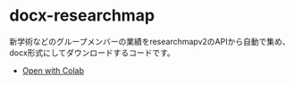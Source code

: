 # docx-researchmap
新学術などのグループメンバーの業績をresearchmapv2のAPIから自動で集め、docx形式にしてダウンロードするコードです。

- [Open with Colab](https://colab.research.google.com/github/dbkk/docx-researchmap/blob/master/JSONtoDOCX.ipynb)

